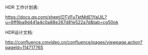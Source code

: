HDR 工作计划表:

https://docs.qq.com/sheet/DTVFuTktMdE1YaUlL?u=6ff9ba9d441a4c0a88e267d81e522a7d&tab=cg50ok



HDR设计文档:

http://confluence.cmvideo.cn/confluence/pages/viewpage.action?pageId=114717765